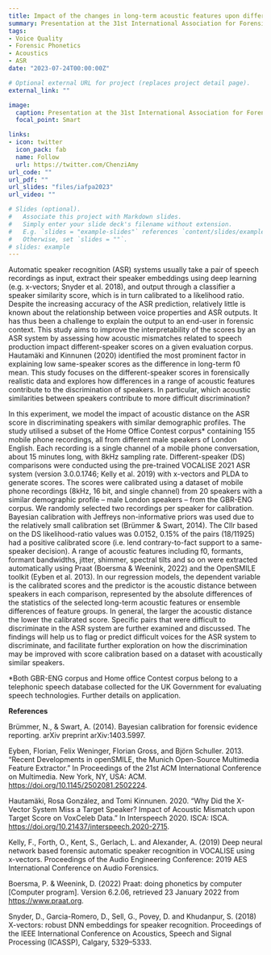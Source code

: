 ```yaml
---
title: Impact of the changes in long-term acoustic features upon different-speaker ASR scores
summary: Presentation at the 31st International Association for Forensic Phonetics and Acoustics conference (IAFPA 2023), Universität Zürich, Switzerland.
tags:
- Voice Quality
- Forensic Phonetics
- Acoustics
- ASR
date: "2023-07-24T00:00:00Z"

# Optional external URL for project (replaces project detail page).
external_link: ""

image:
  caption: Presentation at the 31st International Association for Forensic Phonetics and Acoustics conference (IAFPA 2023), Universität Zürich, Switzerland. 9-12 July 2023.
  focal_point: Smart

links:
- icon: twitter
  icon_pack: fab
  name: Follow
  url: https://twitter.com/ChenziAmy
url_code: ""
url_pdf: ""
url_slides: "files/iafpa2023"
url_video: ""

# Slides (optional).
#   Associate this project with Markdown slides.
#   Simply enter your slide deck's filename without extension.
#   E.g. `slides = "example-slides"` references `content/slides/example-slides.md`.
#   Otherwise, set `slides = ""`.
# slides: example
---
```


Automatic speaker recognition (ASR) systems usually take a pair of speech recordings as input, extract their speaker embeddings using deep learning (e.g. x-vectors; Snyder et al. 2018), and output through a classifier a speaker similarity score, which is in turn calibrated to a likelihood ratio. Despite the increasing accuracy of the ASR prediction, relatively little is known about the relationship between voice properties and ASR outputs. It has thus been a challenge to explain the output to an end-user in forensic context. This study aims to improve the interpretability of the scores by an ASR system by assessing how acoustic mismatches related to speech production impact different-speaker scores on a given evaluation corpus. Hautamäki and Kinnunen (2020) identified the most prominent factor in explaining low same-speaker scores as the difference in long-term f0 mean. This study focuses on the different-speaker scores in forensically realistic data and explores how differences in a range of acoustic features contribute to the discrimination of speakers. In particular, which acoustic similarities between speakers contribute to more difficult discrimination?

In this experiment, we model the impact of acoustic distance on the ASR score in discriminating speakers with similar demographic profiles. The study utilised a subset of the Home Office Contest corpus* containing 155 mobile phone recordings, all from different male speakers of London English. Each recording is a single channel of a mobile phone conversation, about 15 minutes long, with 8kHz sampling rate. Different-speaker (DS) comparisons were conducted using the pre-trained VOCALISE 2021 ASR system (version 3.0.0.1746; Kelly et al. 2019) with x-vectors and PLDA to generate scores. The scores were calibrated using a dataset of mobile phone recordings (8kHz, 16 bit, and single channel) from 20 speakers with a similar demographic profile – male London speakers – from the GBR-ENG corpus. We randomly selected two recordings per speaker for calibration. Bayesian calibration with Jeffreys non-informative priors was used due to the relatively small calibration set (Brümmer & Swart, 2014). The Cllr based on the DS likelihood-ratio values was 0.0152, 0.15% of the pairs (18/11925) had a positive calibrated score (i.e. lend contrary-to-fact support to a same-speaker decision). A range of acoustic features including f0, formants, formant bandwidths, jitter, shimmer, spectral tilts and so on were extracted automatically using Praat (Boersma & Weenink, 2022) and the OpenSMILE toolkit (Eyben et al. 2013). In our regression models, the dependent variable is the calibrated scores and the predictor is the acoustic distance between speakers in each comparison, represented by the absolute differences of the statistics of the selected long-term acoustic features or ensemble differences of feature groups. In general, the larger the acoustic distance the lower the calibrated score. Specific pairs that were difficult to discriminate in the ASR system are further examined and discussed. The findings will help us to flag or predict difficult voices for the ASR system to discriminate, and facilitate further exploration on how the discrimination may be improved with score calibration based on a dataset with acoustically similar speakers.

*Both GBR-ENG corpus and Home office Contest corpus belong to a telephonic speech database collected for the UK Government for evaluating speech technologies. Further details on application.


**References**

Brümmer, N., & Swart, A. (2014). Bayesian calibration for forensic evidence reporting. arXiv preprint arXiv:1403.5997.

Eyben, Florian, Felix Weninger, Florian Gross, and Björn Schuller. 2013. “Recent Developments in openSMILE, the Munich Open-Source Multimedia Feature Extractor.” In Proceedings of the 21st ACM International Conference on Multimedia. New York, NY, USA: ACM. https://doi.org/10.1145/2502081.2502224.

Hautamäki, Rosa González, and Tomi Kinnunen. 2020. “Why Did the X-Vector System Miss a Target Speaker? Impact of Acoustic Mismatch upon Target Score on VoxCeleb Data.” In Interspeech 2020. ISCA: ISCA. https://doi.org/10.21437/interspeech.2020-2715.

Kelly, F., Forth, O., Kent, S., Gerlach, L. and Alexander, A. (2019) Deep neural network based forensic automatic speaker recognition in VOCALISE using x-vectors. Proceedings of the Audio Engineering Conference: 2019 AES International Conference on Audio Forensics.

Boersma, P. & Weenink, D. (2022) Praat: doing phonetics by computer [Computer program]. Version 6.2.06, retrieved 23 January 2022 from https://www.praat.org.

Snyder, D., Garcia-Romero, D., Sell, G., Povey, D. and Khudanpur, S. (2018) X-vectors: robust DNN embeddings for speaker recognition. Proceedings of the IEEE International Conference on Acoustics, Speech and Signal Processing (ICASSP), Calgary, 5329–5333.
